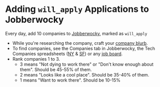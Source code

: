 # Adding `will_apply` Applications to Jobberwocky

Every day, add 10 companies to [Jobberwocky][jobberwocky], marked as `will_apply`
  * While you're researching the company, craft your [company blurb][cover-letter].
  * To find companies, see the Companies tab in Jobberwocky, the Tech Companies spreadsheets ([NY][ny-tech-companies] & [SF][bay-tech-companies]) or any [job board][job-boards].
  * Rank companies 1 to 3.
    * 3 means "Not dying to work there" or "Don't know enough about them". Should be 45-55% of them.
    * 2 means "Looks like a cool place". Should be 35-40% of them.
    * 1 means "Want to work there". Should be 10-15%

[jobberwocky]: http://progress.appacademy.io/jobberwocky
[cover-letter]: self-presentation/cover_letter.md
[ny-tech-companies]: https://docs.google.com/a/appacademy.io/spreadsheet/ccc?key=0AnnoREts_wUydEk1Z25ER3V4aTdsWjlMRTVmWC1BU2c#gid=0
[bay-tech-companies]: https://docs.google.com/a/appacademy.io/spreadsheet/ccc?key=0AnnoREts_wUydFpJSVZLM25wdmc0Vk56UzEwUzJiY3c#gid=0
[job-boards]: mass-applying/job-boards.md
